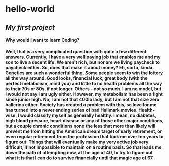 # hello-world
<h2><i>My first project</i></h2>
<h4>Why would I want to learn Coding?<h4>
  <p>Well, that is a very complicated question with quite a few different answers. Currently, I have a very well paying job that enables me and my son to live a decent life. We aren't rich, but nor are we living paycheck to paycheck either. So, does that make it about money? Eh, sorta, kinda. Genetics are such a wonderful thing. Some people seem to win the lottery all the way around. Good looks, financial luck, great body (with the perfect metabolism, mind you) and little to no health problems all the way to their 70s or 80s, if not longer. Others - not so much. I am no model, but I would not say I am ugly either. However, my metabolism has been a fight since junior high. No, I am not that 400lb lady, but I am not that size zero ballerina either. Society has created a problem with this, so love for me has turned into a never ending series of bad Hallmark movies. Health-wise, I would classify myself as generally healthy. I mean, no diabetes, high blood pressure, heart disease or any of those other major conditions, but a couple chronic conditions none the less that more than likely will prevent me from hitting the American dream target of early retirement, or even regular retirement from the profession that took me over ten years to figure out. Things that will eventually make my very active job very difficult, if not impossible to maintain on a routine basis. So that leads me down the path of attempting now, at the age of 40, to try to figure out what it is that I can do to survive financially until that magic age of 67.</p>
  
